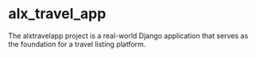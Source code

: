 # alx_travel_app
The alxtravelapp project is a real-world Django application that serves as the foundation for a travel listing platform.
